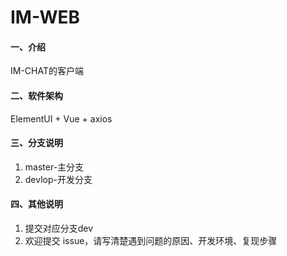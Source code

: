 # IM-WEB

#### 一、介绍
IM-CHAT的客户端

#### 二、软件架构
ElementUI + Vue + axios

#### 三、分支说明
1.  master-主分支
2.  devlop-开发分支

#### 四、其他说明

1.  提交对应分支dev
2.  欢迎提交 issue，请写清楚遇到问题的原因、开发环境、复现步骤
